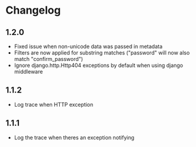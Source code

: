 Changelog
=========

1.2.0
-----
-   Fixed issue when non-unicode data was passed in metadata
-   Filters are now applied for substring matches ("password" will now also
    match "confirm_password")
-   Ignore django.http.Http404 exceptions by default when using 
    django middleware

1.1.2
-----
-   Log trace when HTTP exception

1.1.1
------
-   Log the trace when theres an exception notifying
